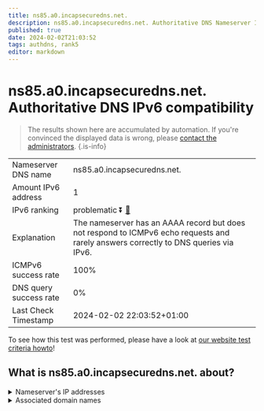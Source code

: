 ```yaml
---
title: ns85.a0.incapsecuredns.net.
description: ns85.a0.incapsecuredns.net. Authoritative DNS Nameserver IPv6 compatibility
published: true
date: 2024-02-02T21:03:52
tags: authdns, rank5
editor: markdown
---
```


# ns85.a0.incapsecuredns.net. Authoritative DNS IPv6 compatibility

> The results shown here are accumulated by automation. If you're convinced the displayed data is wrong, please [contact the administrators](/howto/chat). 
{.is-info}




|   |   |
| - | - |
| Nameserver DNS name | ns85.a0.incapsecuredns.net.
| Amount IPv6 address | 1
| IPv6 ranking | problematic :arrow_double_down: [🔗](/howto/ranking) |
| Explanation | The nameserver has an AAAA record but does not respond to ICMPv6 echo requests and rarely answers correctly to DNS queries via IPv6. |
| ICMPv6 success rate | 100%|
| DNS query success rate | 0% |
| Last Check Timestamp | 2024-02-02 22:03:52+01:00 |

To see how this test was performed, please have a look at [our website test criteria howto](/howto/testcriteria/authdns)!


## What is ns85.a0.incapsecuredns.net. about?




<details>
<summary>Nameserver's IP addresses</summary>

2a02:e980:4::55

</details>



<details>
<summary>Associated domain names</summary>

www.zurich.de

</details>
